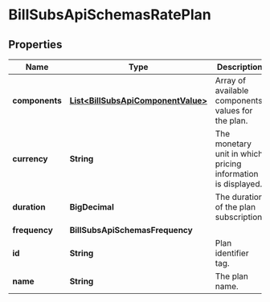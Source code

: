 

# BillSubsApiSchemasRatePlan


## Properties

| Name | Type | Description | Notes |
|------------ | ------------- | ------------- | -------------|
|**components** | [**List&lt;BillSubsApiComponentValue&gt;**](BillSubsApiComponentValue.md) | Array of available components values for the plan. |  [optional] |
|**currency** | **String** | The monetary unit in which pricing information is displayed. |  [optional] [readonly] |
|**duration** | **BigDecimal** | The duration of the plan subscription. |  [optional] |
|**frequency** | **BillSubsApiSchemasFrequency** |  |  [optional] |
|**id** | **String** | Plan identifier tag. |  [optional] [readonly] |
|**name** | **String** | The plan name. |  [optional] [readonly] |



